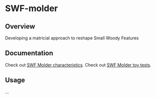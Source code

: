 
<!-- README.md is generated from README.Rmd. Please edit that file -->

# SWF-molder

## Overview

Developing a matricial approach to reshape Small Woody Features

## Documentation

Check out [SWF Molder
characteristics](https://mattmar.github.io/SWF-molder/). Check out [SWF
Molder toy tests](https://mattmar.github.io/SWF-molder/).

## Usage

…
